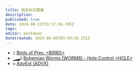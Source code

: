```yaml
---
title: 船名标记图鉴
description: 
published: true
date: 2024-08-15T23:17:34.785Z
tags: 
editor: markdown
dateCreated: 2024-08-05T03:59:56.251Z
---
```


- `♫` [Birds of Prey. \<BIRBS>](https://zkillboard.com/alliance/99013315/)
- `▁▂▃ő` [Bohemian Worms [WORM8] -	Hole Control \<HOLE>](https://zkillboard.com/corporation/98725005/)
- `✞` [AdvExt \[ADVX\]](https://zkillboard.com/corporation/98744964/)